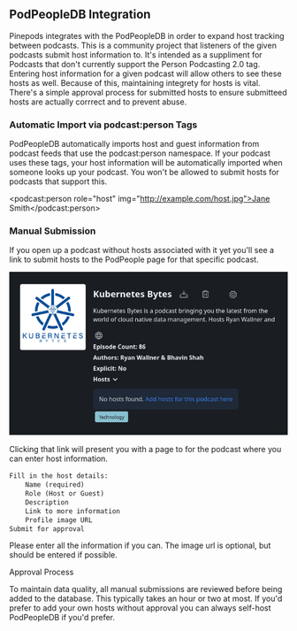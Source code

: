 ## PodPeopleDB Integration

Pinepods integrates with the PodPeopleDB in order to expand host tracking between podcasts. This is a community project that listeners of the given podcasts submit host information to. It's intended as a suppliment for Podcasts that don't currently support the Person Podcasting 2.0 tag. Entering host information for a given podcast will allow others to see these hosts as well. Because of this, maintaining integrety for hosts is vital. There's a simple approval process for submitted hosts to ensure submitteed hosts are actually corrrect and to prevent abuse.

### Automatic Import via podcast:person Tags

PodPeopleDB automatically imports host and guest information from podcast feeds that use the podcast:person namespace. If your podcast uses these tags, your host information will be automatically imported when someone looks up your podcast. You won't be allowed to submit hosts for podcasts that support this.

<podcast:person role="host" img="http://example.com/host.jpg">Jane Smith</podcast:person>

### Manual Submission

If you open up a podcast without hosts associated with it yet you'll see a link to submit hosts to the PodPeople page for that specific podcast. 

![People Empty Podcast;](../../static/img/peopleempty.png)

Clicking that link will present you with a page to for the podcast where you can enter host information.

    Fill in the host details:
        Name (required)
        Role (Host or Guest)
        Description
        Link to more information
        Profile image URL
    Submit for approval

Please enter all the information if you can. The image url is optional, but should be entered if possible. 

Approval Process

To maintain data quality, all manual submissions are reviewed before being added to the database. This typically takes an hour or two at most. If you'd prefer to add your own hosts without approval you can always self-host PodPeopleDB if you'd prefer.